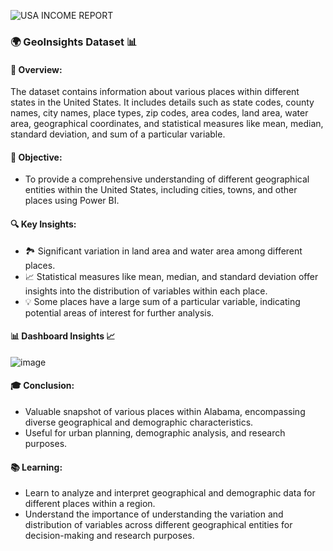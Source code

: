 ![USA INCOME REPORT](https://github.com/Akhyata/USA-INCOME-DASHBOARD/assets/143725909/e94bb94b-5225-4126-8e65-fa3a30e393ec)
### 🌍 GeoInsights Dataset 📊

#### 🧐 Overview:
The dataset contains information about various places within different states in the United States. It includes details such as state codes, county names, city names, place types, zip codes, area codes, land area, water area, geographical coordinates, and statistical measures like mean, median, standard deviation, and sum of a particular variable.

#### 🎯 Objective:
- To provide a comprehensive understanding of different geographical entities within the United States, including cities, towns, and other places using Power BI.

#### 🔍 Key Insights:
- 🏞️ Significant variation in land area and water area among different places.
- 📈 Statistical measures like mean, median, and standard deviation offer insights into the distribution of variables within each place.
- 💡 Some places have a large sum of a particular variable, indicating potential areas of interest for further analysis.

#### 📊 Dashboard Insights 📈
    

![image](https://github.com/Akhyata/USA-INCOME-DASHBOARD/assets/143725909/bb96a4b0-1c66-4157-95d1-d77e02ad6319)

#### 🎓 Conclusion:
- Valuable snapshot of various places within Alabama, encompassing diverse geographical and demographic characteristics.
- Useful for urban planning, demographic analysis, and research purposes.

#### 📚 Learning:
- Learn to analyze and interpret geographical and demographic data for different places within a region.
- Understand the importance of understanding the variation and distribution of variables across different geographical entities for decision-making and research purposes.
